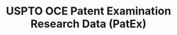 ---
layout: default
bigquery: https://console.cloud.google.com/bigquery?p=patents-public-data&d=uspto_oce_pair&page=dataset
citation: 'Graham, S. Marco, A., and Miller, A. (2015). “The USPTO Patent Examination
  Research Dataset: A Window on the Process of Patent Examination.”'
contributors: Graham, S. Marco, A., Miller, A.
cost: None
description: The latest version of PatEx (referred to below as the 2020 release) contains
  detailed information on nearly 11.9 million publicly-viewable provisional and non-provisional
  patent applications to the USPTO and over 4.6 million Patent Cooperation Treaty
  (PCT) applications. It is based on data that OCE downloaded from the Patent Examination
  Data System (PEDS) in April, 2021. The PEDS data are sourced from Public PAIR. The
  first time that OCE used PEDS as the basis of PatEx was for the 2019 release. We
  took the PEDS data and organized it into the familiar PatEx data files, which are
  based on the organization of the Public PAIR portal. The data files include information
  on each application’s characteristics, prosecution history, continuation history,
  claims of foreign priority, patent term adjustment history, publication history,
  and correspondence address information.
documentation: 'For the 2019 and later releases, new technical documentation is available
  https://www.uspto.gov/sites/default/files/documents/PatEx-2019-Technical-Doc.pdf


  A document describing the 2014-2017 data sets is available and can be cited as:
  Graham, Stuart J.H. and Marco, Alan C. and Miller, Richard, The USPTO Patent Examination
  Research Dataset: A Window on the Process of Patent Examination (November 30, 2015).
  Available at SSRN: https://ssrn.com/abstract=2702637.'
last_edit: Mon, 04 Apr 2022 19:06:22 GMT
location: https://www.uspto.gov/ip-policy/economic-research/research-datasets/patent-examination-research-dataset-public-pair
maintained_by: EconomicsData@uspto.gov
related_publications: https://ssrn.com/abstract=29956744, https://ssrn.com/abstract=2702637
schema_fields: '[''disposal_type'', ''filing_date'', ''inventor_region_code'', ''invention_subject_matter'',
  ''application_number_pair'', ''event_description'', ''examiner_name_first'', ''child_filing_date'',
  ''application_number'', ''correspondence_street_line_2'', ''recorded_date'', ''confirm_number'',
  ''parent_filing_date'', ''parent_application_number'', ''file_location_date'', ''correspondence_city'',
  ''examiner_name_last'', ''examiner_name_middle'', ''status_description'', ''invention_title'',
  ''appl_status_code'', ''event_code'', ''status_code'', ''uspc_subclass'', ''parent_country'',
  ''correspondence_country_name'', ''patent_issue_date'', ''continuation_type'', ''inventor_country_name'',
  ''foreign_parent_date'', ''abandon_date'', ''patent_number'', ''parent_country_code'',
  ''inventor_rank'', ''inventor_name_last'', ''correspondence_country_code'', ''atty_docket_number'',
  ''small_entity_indicator'', ''correspondence_name_line_1'', ''uspc_class'', ''inventor_name_first'',
  ''correspondence_name_line_2'', ''customer_number'', ''correspondence_postal_code'',
  ''earliest_pgpub_number'', ''wipo_pub_number'', ''correspondence_street_line_1'',
  ''aia_first_to_file'', ''inventor_name_middle'', ''inventor_address_type'', ''appl_status_date'',
  ''sequence_number'', ''examiner_id'', ''wipo_pub_date'', ''correspondence_region_code'',
  ''foreign_parent_id'', ''application_type'', ''inventor_country_code'', ''earliest_pgpub_date'',
  ''child_application_number'', ''file_location'', ''correspondence_region_name'',
  ''examiner_art_unit'']'
shortname: patex
tags:
- patents
- legal
- history
terms_of_use: 'USPTO’s online databases are not designed or intended to be a source
  for bulk downloads of USPTO data when accessed through the website’s interfaces.
  Individuals, companies, IP addresses, or blocks of IP addresses who, in effect,
  deny or decrease service by generating unusually high numbers of database accesses
  (searches, pages, or hits), whether generated manually or in an automated fashion,
  may be denied access to USPTO servers without notice.


  Bulk data products may be separately obtained from the USPTO, either for free or
  at the cost of dissemination. For details, see information on Electronic Bulk Data
  Products: https://www.uspto.gov/learning-and-resources/electronic-bulk-data-products'
title: USPTO OCE Patent Examination Research Data (PatEx)
uuid: 4342caa7-23af-420c-b2f6-6088f133df6a
---